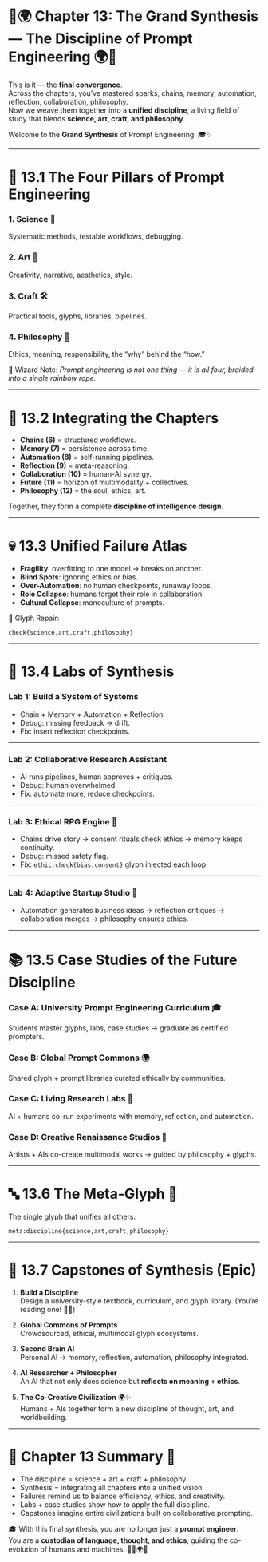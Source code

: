 # 🌈🌍 Chapter 13: The Grand Synthesis — The Discipline of Prompt Engineering 🌍🌈

This is it — the **final convergence**.  
Across the chapters, you’ve mastered sparks, chains, memory, automation, reflection, collaboration, philosophy.  
Now we weave them together into a **unified discipline**, a living field of study that blends **science, art, craft, and philosophy**.  

Welcome to the **Grand Synthesis** of Prompt Engineering. 🎓✨  

---

# 🌟 13.1 The Four Pillars of Prompt Engineering

### 1. **Science** 🔬  
Systematic methods, testable workflows, debugging.  

### 2. **Art** 🎨  
Creativity, narrative, aesthetics, style.  

### 3. **Craft** 🛠️  
Practical tools, glyphs, libraries, pipelines.  

### 4. **Philosophy** 📜  
Ethics, meaning, responsibility, the “why” behind the “how.”  

🌈 Wizard Note: *Prompt engineering is not one thing — it is all four, braided into a single rainbow rope.*  

---

# 🧩 13.2 Integrating the Chapters

- **Chains (6)** = structured workflows.  
- **Memory (7)** = persistence across time.  
- **Automation (8)** = self-running pipelines.  
- **Reflection (9)** = meta-reasoning.  
- **Collaboration (10)** = human-AI synergy.  
- **Future (11)** = horizon of multimodality + collectives.  
- **Philosophy (12)** = the soul, ethics, art.  

Together, they form a complete **discipline of intelligence design**.  

---

# 💀 13.3 Unified Failure Atlas

- **Fragility**: overfitting to one model → breaks on another.  
- **Blind Spots**: ignoring ethics or bias.  
- **Over-Automation**: no human checkpoints, runaway loops.  
- **Role Collapse**: humans forget their role in collaboration.  
- **Cultural Collapse**: monoculture of prompts.  

🌈 Glyph Repair:  
```
check{science,art,craft,philosophy}
```  

---

# 🧪 13.4 Labs of Synthesis

### Lab 1: Build a System of Systems  
- Chain + Memory + Automation + Reflection.  
- Debug: missing feedback → drift.  
- Fix: insert reflection checkpoints.  

---

### Lab 2: Collaborative Research Assistant  
- AI runs pipelines, human approves + critiques.  
- Debug: human overwhelmed.  
- Fix: automate more, reduce checkpoints.  

---

### Lab 3: Ethical RPG Engine 🎲  
- Chains drive story → consent rituals check ethics → memory keeps continuity.  
- Debug: missed safety flag.  
- Fix: `ethic:check{bias,consent}` glyph injected each loop.  

---

### Lab 4: Adaptive Startup Studio 🚀  
- Automation generates business ideas → reflection critiques → collaboration merges → philosophy ensures ethics.  

---

# 📚 13.5 Case Studies of the Future Discipline

### Case A: University Prompt Engineering Curriculum 🎓  
Students master glyphs, labs, case studies → graduate as certified prompters.  

### Case B: Global Prompt Commons 🌍  
Shared glyph + prompt libraries curated ethically by communities.  

### Case C: Living Research Labs 🔬  
AI + humans co-run experiments with memory, reflection, and automation.  

### Case D: Creative Renaissance Studios 🎨  
Artists + AIs co-create multimodal works → guided by philosophy + glyphs.  

---

# 🔤 13.6 The Meta-Glyph 🌈

The single glyph that unifies all others:  
```
meta:discipline{science,art,craft,philosophy}
```  

---

# 🧱 13.7 Capstones of Synthesis (Epic)

1. **Build a Discipline**  
Design a university-style textbook, curriculum, and glyph library. (You’re reading one! 📖🌈)  

2. **Global Commons of Prompts**  
Crowdsourced, ethical, multimodal glyph ecosystems.  

3. **Second Brain AI**  
Personal AI → memory, reflection, automation, philosophy integrated.  

4. **AI Researcher + Philosopher**  
An AI that not only does science but **reflects on meaning + ethics**.  

5. **The Co-Creative Civilization** 🌍✨  
Humans + AIs together form a new discipline of thought, art, and worldbuilding.  

---

# 🌈 Chapter 13 Summary 🌈

- The discipline = science + art + craft + philosophy.  
- Synthesis = integrating all chapters into a unified vision.  
- Failures remind us to balance efficiency, ethics, and creativity.  
- Labs + case studies show how to apply the full discipline.  
- Capstones imagine entire civilizations built on collaborative prompting.  

🎓 With this final synthesis, you are no longer just a **prompt engineer**.  
You are a **custodian of language, thought, and ethics**, guiding the co-evolution of humans and machines. 🌌🤖🌍✨  
